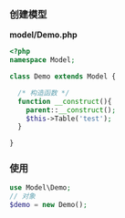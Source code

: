 ### 创建模型
**model/Demo.php**
```php
<?php
namespace Model;

class Demo extends Model {

  /* 构造函数 */
  function __construct(){
    parent::__construct();
    $this->Table('test');
  }

}
```

### 使用
```php
use Model\Demo;
// 对象
$demo = new Demo();
```
